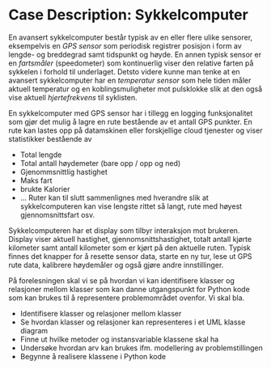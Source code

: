 # Case Description: Sykkelcomputer

En avansert sykkelcomputer består typisk av en eller flere ulike sensorer, 
eksempelvis en _GPS sensor_ som periodisk registrer posisjon i form av lengde- og breddegrad samt tidspunkt og høyde. 
En annen typisk sensor er en _fartsmåler_ (speedometer) som kontinuerlig viser den relative farten på sykkelen i forhold til underlaget.
Detsto videre kunne man tenke at en avansert sykkelcomputer har en _temperatur sensor_ som hele tiden måler aktuell temperatur og 
en koblingsmuligheter mot pulsklokke slik at den også vise aktuell _hjertefrekvens_ til syklisten.

En sykkelcomputer med GPS sensor har i tillegg en logging funksjonalitet som gjør det mulig å lagre en rute bestående av et antall GPS punkter. 
En rute kan lastes opp på datamskinen eller forskjellige cloud tjenester og viser statistikker bestående av
- Total lengde
- Total antall høydemeter (bare opp / opp og ned)
- Gjenommsnittlig hastighet
- Maks fart
- brukte Kalorier
- ...
Ruter kan til slutt sammenlignes med hverandre slik at sykkelcomputeren kan vise lengste rittet så langt, rute med høyest gjennomsnittsfart osv.
 
Sykkelcomputeren har et display som tilbyr interaksjon mot brukeren.
Display viser aktuell hastighet, gjennomsnittshastighet, totalt antall kjørte kilometer samt antall kilometer som er kjørt på den aktuelle ruten. 
Typisk finnes det knapper for å resette sensor data, starte en ny tur, lese ut GPS rute data, kalibrere høydemåler og også gjøre andre innstillinger.
 
På forelesningen skal vi se på hvordan vi kan identifisere klasser og relasjoner mellom klasser som kan danne utgangspunkt for Python kode som kan brukes til å representere problemområdet ovenfor. Vi skal bla.
 
- Identifisere klasser og relasjoner mellom klasser
- Se hvordan klasser og relasjoner kan representeres i et UML klasse diagram
- Finne ut hvilke metoder og instansvariable klassene skal ha
- Undersøke hvordan arv kan brukes ifm. modellering av problemstillingen
- Begynne å realisere klassene i Python kode
